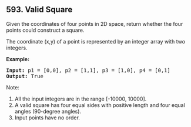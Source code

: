 ## 593. Valid Square

<p>Given the coordinates of four points in 2D space, return whether the four points could construct a square.</p>

<p>The coordinate (x,y) of a point is represented by an integer array with two integers.</p>

<p><b>Example:</b><br />
<pre>
<b>Input:</b> p1 = [0,0], p2 = [1,1], p3 = [1,0], p4 = [0,1]
<b>Output:</b> True
</pre>
</p>

<p> Note: 
<ol>
<li>All the input integers are in the range [-10000, 10000].</li>
<li>A valid square has four equal sides with positive length and four equal angles (90-degree angles).</li>
<li>Input points have no order.</li>
</ol>
</p>
